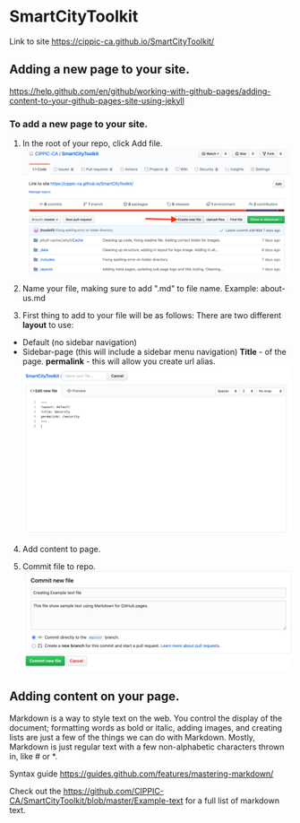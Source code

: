# SmartCityToolkit
Link to site https://cippic-ca.github.io/SmartCityToolkit/

## Adding a new page to your site.
https://help.github.com/en/github/working-with-github-pages/adding-content-to-your-github-pages-site-using-jekyll

### To add a new page to your site. 
1. In the root of your repo, click Add file.
![picture of create file](create-file.png)

2. Name your file, making sure to add ".md" to file name.
Example: about-us.md

3. First thing to add to your file will be as follows:
There are two different **layout** to use:
* Default (no sidebar navigation)
* Sidebar-page (this will include a sidebar menu navigation)
**Title** - of the page.
**permalink** - this will allow you create url alias.
![mandatory info](mandatory-info.png)

4. Add content to page. 

5. Commit file to repo.
![commit-file](commit-file.png)


## Adding content on your page. 

Markdown is a way to style text on the web. You control the display of the document; formatting words as bold or italic, adding images, and creating lists are just a few of the things we can do with Markdown. Mostly, Markdown is just regular text with a few non-alphabetic characters thrown in, like # or *.

Syntax guide https://guides.github.com/features/mastering-markdown/

Check out the https://github.com/CIPPIC-CA/SmartCityToolkit/blob/master/Example-text for a full list of markdown text.

